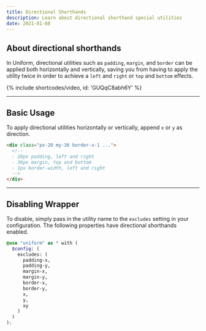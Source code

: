 ```yaml
---
title: Directional Shorthands
description: Learn about directional shorthand special utilities
date: 2021-01-08
---
```


## About directional shorthands

In Uniform, directional utilities such as `padding`, `margin`, and `border` can be applied both horizontally and vertically, saving you from having to apply the utility twice in order to achieve a `left` and `right` or `top` and `bottom` effects.

{% include shortcodes/video, id: 'GUQqC8abh6Y' %}

---

## Basic Usage

To apply directional utilities horizontally or vertically, append `x` or `y` as direction.

```html
<div class="px-20 my-36 border-x-1 ...">
  <!--
  - 20px padding, left and right
  - 36px margin, top and bottom
  - 1px border-width, left and right
  -->
</div>
```

---

## Disabling Wrapper

To disable, simply pass in the utility name to the `excludes` setting in your configuration. The following properties have directional shorthands enabled.

```scss
@use "uniform" as * with (
  $config: (
    excludes: (
      padding-x,
      padding-y,
      margin-x,
      margin-y,
      border-x,
      border-y,
      x,
      y,
      xy
    )
  )
);
```